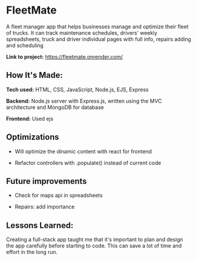 # FleetMate

A fleet manager app that helps businesses manage and optimize their fleet of trucks. It can track maintenance schedules, drivers' weekly spreadsheets, truck and driver individual pages with full info, repairs adding and scheduling

**Link to project:** https://fleetmate.onrender.com/

<!-- ![alt tag](http://placecorgi.com/1200/650) -->

## How It's Made:

**Tech used:** HTML, CSS, JavaScript, Node.js, EJS, Express

**Backend:** Node.js server with Express.js, written using the MVC architecture and MongoDB for database

**Frontend:** Used ejs

## Optimizations

- Will optimize the dinamic content with react for frontend

- Refactor controllers with .populate() instead of current code

## Future improvements

- Check for maps api in spreadsheets

- Repairs: add importance

## Lessons Learned:

Creating a full-stack app taught me that it's important to plan and design the app carefully before starting to code. This can save a lot of time and effort in the long run.

<!-- ## Examples:

Take a look at these couple examples that I have in my own portfolio: -->

<!-- **Palettable:** https://github.com/alecortega/palettable

**Twitter Battle:** https://github.com/alecortega/twitter-battle

**Patch Panel:** https://github.com/alecortega/patch-panel -->
